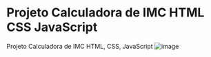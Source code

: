 # Projeto Calculadora de IMC HTML CSS JavaScript
 Projeto Calculadora de IMC HTML, CSS, JavaScript
![image](https://github.com/gleisson-santos/Projeto-Calculadora-IMC-HTML-CSS-JavaScript/assets/33934341/81ad6b6e-3854-4296-b228-f9266c1ec924)
